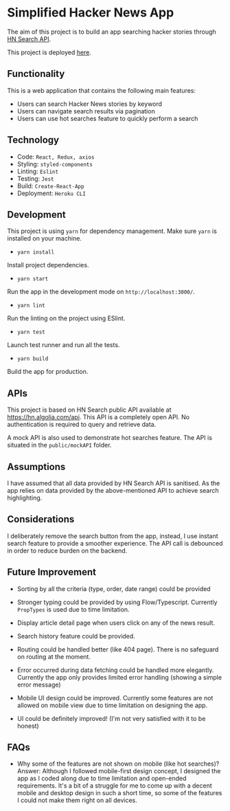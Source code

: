 # Simplified Hacker News App

The aim of this project is to build an app searching hacker stories through [HN Search API](https://hn.algolia.com/api).

This project is deployed [here](https://www.dennisxiao.com/).

## Functionality
This is a web application that contains the following main features:
- Users can search Hacker News stories by keyword
- Users can navigate search results via pagination
- Users can use hot searches feature to quickly perform a search

## Technology
- Code: `React, Redux, axios`
- Styling: `styled-components`
- Linting: `Eslint`
- Testing: `Jest`
- Build: `Create-React-App`
- Deployment: `Heroku CLI`

## Development
This project is using `yarn` for dependency management.  Make sure `yarn` is installed on your machine.

- `yarn install` 

Install project dependencies.

- `yarn start`

Run the app in the development mode on `http://localhost:3000/`.

- `yarn lint`

Run the linting on the project using ESlint.

- `yarn test`

Launch test runner and run all the tests.

- `yarn build`

Build the app for production.

## APIs
This project is based on HN Search public API available at https://hn.algolia.com/api. This API is a completely open API. No authentication is required to query and retrieve data.

A mock API is also used to demonstrate hot searches feature. The API is situated in the `public/mockAPI` folder.

## Assumptions
I have assumed that all data provided by HN Search API is sanitised. As the app relies on data provided by the above-mentioned API to achieve search highlighting.

## Considerations
I deliberately remove the search button from the app, instead, I use instant search feature to provide a smoother experience. The API call is debounced in order to reduce burden on the backend.

## Future Improvement
- Sorting by all the criteria (type, order, date range) could be provided

- Stronger typing could be provided by using Flow/Typescript. Currently `PropTypes` is used due to time limitation.

- Display article detail page when users click on any of the news result.

- Search history feature could be provided.

- Routing could be handled better (like 404 page). There is no safeguard on routing at the moment.

- Error occurred during data fetching could be handled more elegantly. Currently the app only provides limited error handling (showing a simple error message)

- Mobile UI design could be improved. Currently some features are not allowed on mobile view due to time limitation on designing the app.

- UI could be definitely improved! (I'm not very satisfied with it to be honest)

## FAQs
- Why some of the features are not shown on mobile (like hot searches)?  
Answer: Although I followed mobile-first design concept, I designed the app as I coded along due to time limitation and open-ended requirements. It's a bit of a struggle for me to come up with a decent mobile and desktop design in such a short time, so some of the features I could not make them right on all devices.
